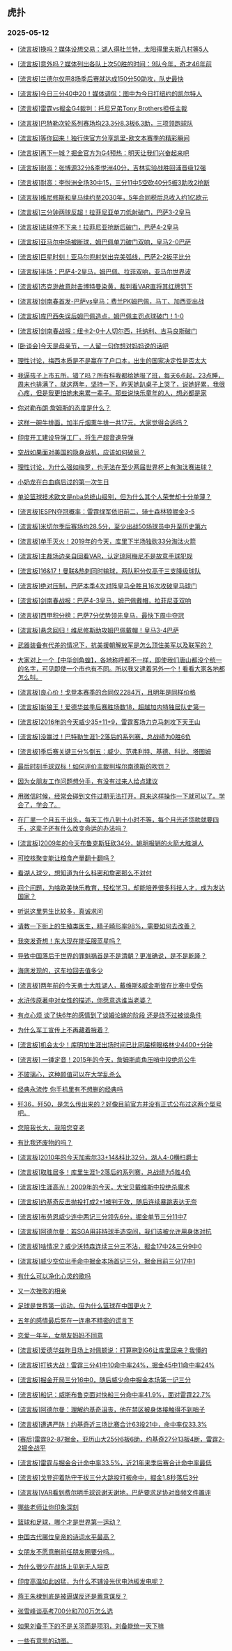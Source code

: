 ## 虎扑 
### 2025-05-12

+ [[流言板]换吗？媒体设想交易：湖人得杜兰特，太阳得里夫斯八村等5人](https://bbs.hupu.com/632539267.html)

+ [[流言板]意外吗？媒体列出各队上次50胜的时间：9队今年，奇才46年前](https://bbs.hupu.com/632539783.html)

+ [[流言板]兰德尔仅用8场季后赛就达成150分50助攻，队史最快](https://bbs.hupu.com/632538679.html)

+ [[流言板]今日三分40中20！媒体调侃：图中为今日打纽约的凯尔特人](https://bbs.hupu.com/632539180.html)

+ [[流言板]雷霆vs掘金G4裁判：托尼兄弟Tony Brothers担任主裁](https://bbs.hupu.com/632542286.html)

+ [[流言板]巴特勒次轮系列赛场均23.3分8.3板6.3助，三项领跑球队](https://bbs.hupu.com/632538658.html)

+ [[流言板]等你回来！独行侠官方分享凯里-欧文本赛季的精彩瞬间](https://bbs.hupu.com/632539359.html)

+ [[流言板]再下一城？掘金官方为G4预热：明天让我们兴奋起来吧](https://bbs.hupu.com/632539426.html)

+ [[流言板]耐高：张博源32分&amp;李悦洲40分，吉林实验战胜回浦晋级12强](https://bbs.hupu.com/632540692.html)

+ [[流言板]耐高：李悦洲全场30中15，三分11中5空砍40分5板3助攻2抢断](https://bbs.hupu.com/632540851.html)

+ [[流言板]维尼修斯和皇马续约至2030年，5年合同税后总收入约1亿欧元](https://bbs.hupu.com/632534172.html)

+ [[流言板]三分钟两球反超！拉菲尼亚单刀低射破门，巴萨3-2皇马](https://bbs.hupu.com/632542690.html)

+ [[流言板]进球停不下来！拉菲尼亚抢断后破门，巴萨4-2皇马](https://bbs.hupu.com/632542993.html)

+ [[流言板]亚马尔中场被断球，姆巴佩单刀破门双响，皇马2-0巴萨](https://bbs.hupu.com/632542305.html)

+ [[流言板]巨星时刻！亚马尔兜射划出完美弧线，巴萨2-2扳平比分](https://bbs.hupu.com/632542632.html)

+ [[流言板]半场：巴萨4-2皇马，姆巴佩、拉菲双响，亚马尔世界波](https://bbs.hupu.com/632543369.html)

+ [[流言板]杰克逊故意肘击博特曼染黄，裁判看VAR直将其红牌罚下](https://bbs.hupu.com/632539581.html)

+ [[流言板]剑南春首发-巴萨vs皇马：费兰PK姆巴佩，马丁、加西亚出战](https://bbs.hupu.com/632540324.html)

+ [[流言板]库巴西失误后姆巴佩造点，姆巴佩主罚点球破门！1-0](https://bbs.hupu.com/632542120.html)

+ [[流言板]剑南春战报：纽卡2-0十人切尔西，托纳利、吉马良斯破门](https://bbs.hupu.com/632540883.html)

+ [[卧谈会]今天是母亲节，一人留一句你想对妈妈说的话吧](https://bbs.hupu.com/632540525.html)

+ [理性讨论，梅西本质是不是赢在了户口本，出生的国家决定性是否太大](https://bbs.hupu.com/632539095.html)

+ [我逼孩子上市五所，错了吗？所有科我都给她报了班，每天6点起，23点睡，周末也排满了，就这两年，坚持一下，昨天她趴桌子上哭了，说她好累，我很心疼，但是我更怕她未来累一辈子。那些说快乐童年的人，想必都是家](https://bbs.hupu.com/632539818.html)

+ [你对勒布朗·詹姆斯的态度是什么？](https://bbs.hupu.com/632540499.html)

+ [这样一碗牛排面，加半斤烟熏牛排一共17元，大家觉得合适吗？](https://bbs.hupu.com/632540180.html)

+ [印度开工建设导弹工厂，将生产超音速导弹](https://bbs.hupu.com/632540597.html)

+ [空战如果面对美国的隐身战机，应该如何破局？](https://bbs.hupu.com/632540278.html)

+ [理性讨论，为什么强如梅罗，也无法在至少两届世界杯上有淘汰赛进球？](https://bbs.hupu.com/632540366.html)

+ [小奶龙在白血病后过的第一次生日](https://bbs.hupu.com/632540652.html)

+ [单论篮球技术欧文是nba总统山级别，但为什么其个人荣誉却十分单薄？](https://bbs.hupu.com/632538554.html)

+ [[流言板]ESPN夺冠概率：雷霆绿军依旧前二，骑士森林狼掘金3-5](https://bbs.hupu.com/632544045.html)

+ [[流言板]米切尔季后赛场均28.5分，至少出战50场球员中升至历史第六](https://bbs.hupu.com/632541680.html)

+ [[流言板]单手灭火！2019年的今天，库里下半场独砍33分淘汰火箭](https://bbs.hupu.com/632543301.html)

+ [[流言板]主裁场边亲自回看VAR，认定琼阿梅尼不是故意手球犯规](https://bbs.hupu.com/632544584.html)

+ [[流言板]16&amp;17！曼联&amp;热刺同时输球，两队积分仅高于三支降级球队](https://bbs.hupu.com/632543871.html)

+ [[流言板]绝对压制，巴萨本季4次对阵皇马全胜且16次攻破皇马球门](https://bbs.hupu.com/632544995.html)

+ [[流言板]剑南春战报：巴萨4-3皇马，姆巴佩戴帽，拉菲尼亚双响](https://bbs.hupu.com/632544990.html)

+ [[流言板]西甲积分榜：巴萨7分优势领先皇马，最快下周中夺冠](https://bbs.hupu.com/632545008.html)

+ [[流言板]悬念回归！维尼修斯助攻姆巴佩戴帽！皇马3-4巴萨](https://bbs.hupu.com/632544314.html)

+ [武器装备有代差的情况下，抗美援朝解放军是怎么顶住美军以及联军的？](https://bbs.hupu.com/632539541.html)

+ [大家对上一个【中华剑角蝗】，各地称呼都不一样，即使我们唐山都没个统一的名字，可见即使一个市也有不同。所以我又逮着另外一个！看看大家各地都怎么叫。](https://bbs.hupu.com/632539846.html)

+ [[流言板]良心价！戈登本赛季的合同仅2284万，且明年是同样价格](https://bbs.hupu.com/632544532.html)

+ [[流言板]新狼王！爱德华兹季后赛胜场数18，超越加内特独居队史第一](https://bbs.hupu.com/632542572.html)

+ [[流言板]2016年的今天威少35+11+9，雷霆客场力克马刺攻下天王山](https://bbs.hupu.com/632544229.html)

+ [[流言板]没赢过！巴特勒生涯1-2落后的系列赛，总战绩为0胜6负](https://bbs.hupu.com/632544821.html)

+ [[流言板]季后赛关键三分%倒五：威少、范弗利特、基德、科比、塔图姆](https://bbs.hupu.com/632544117.html)

+ [最后时刻手球双标！如何评价主裁判埃尔南德斯的吹罚？](https://bbs.hupu.com/632545667.html)

+ [因为女朋友工作问题想分手，有没有过来人给点建议](https://bbs.hupu.com/632542824.html)

+ [用微信时候，经常会碰到文件过期无法打开，原来这样操作一下就可以了。学会了，学会了。 ](https://bbs.hupu.com/632542115.html)

+ [在厂里一个月五千出头，每天工作八到十小时不等，每个月光还贷款就要四千，这辈子还有什么改变命运的办法吗？](https://bbs.hupu.com/632540683.html)

+ [[流言板]2009年的今天布鲁克斯狂砍34分，姚明报销的火箭大胜湖人](https://bbs.hupu.com/632544178.html)

+ [可控核聚变能让粮食产量翻十翻吗？](https://bbs.hupu.com/632541130.html)

+ [看湖人球少，想知道为什么科密和詹密那么不对付](https://bbs.hupu.com/632546143.html)

+ [问个问题，为啥欧美快乐教育，轻松学习，却能培养很多科技人才，成为发达国家？](https://bbs.hupu.com/632541909.html)

+ [听说这里男生比较多，真诚求问](https://bbs.hupu.com/632543926.html)

+ [请教一下街上的生殖类医生，精子畸形率98%，需要如何去改善？](https://bbs.hupu.com/632541304.html)

+ [我突发奇想！东大现在能征服蓝星吗？](https://bbs.hupu.com/632542327.html)

+ [导致中国落后于世界的罪魁祸首是不是清朝？更准确说，是不是乾隆？](https://bbs.hupu.com/632544131.html)

+ [海底发现的，这车拉回去值多少](https://bbs.hupu.com/632545765.html)

+ [[流言板]两年前的今天勇士大胜湖人，戴维斯&amp;威金斯皆在比赛中受伤](https://bbs.hupu.com/632545290.html)

+ [水浒传原著中对女性的描述，你愿意选谁当老婆？](https://bbs.hupu.com/632542563.html)

+ [有点心烦 谈了快6年的感情到了谈婚论嫁的阶段 还是绕不过被谈条件](https://bbs.hupu.com/632544411.html)

+ [为什么军工宣传上不再藏着掖着？](https://bbs.hupu.com/632542930.html)

+ [[流言板]机会太少！库明加生涯出场时间已比同届榜眼格林少4400+分钟](https://bbs.hupu.com/632543863.html)

+ [[流言板] 一锤定音！2015年的今天，詹姆斯底角压哨中投绝杀公牛](https://bbs.hupu.com/632543345.html)

+ [不玻璃心，这种颜值可以在大学乱杀么](https://bbs.hupu.com/632546028.html)

+ [经典永流传 你手机里有不想删的经典吗](https://bbs.hupu.com/632544807.html)

+ [歼36，歼50，是怎么传出来的？好像目前官方并没有正式公布过这两个型号吧。](https://bbs.hupu.com/632544486.html)

+ [您陪我长大，我陪您变老](https://bbs.hupu.com/632544554.html)

+ [有比我还废物的吗？](https://bbs.hupu.com/632546123.html)

+ [[流言板]2010年的今天加索尔33+14&amp;科比32分，湖人4-0横扫爵士](https://bbs.hupu.com/632544922.html)

+ [[流言板]取胜居多！库里生涯1-2落后的系列赛，总战绩为5胜4负](https://bbs.hupu.com/632544763.html)

+ [[流言板]生涯高光！2009年的今天，大宝贝戴维斯中投绝杀魔术](https://bbs.hupu.com/632545545.html)

+ [[流言板]约基奇反击抛投打成2+1被判无效，随后连续暴跳表达无奈](https://bbs.hupu.com/632547341.html)

+ [[流言板]布劳恩威少连中两记三分领先6分，掘金单节三分11中7](https://bbs.hupu.com/632547686.html)

+ [[流言板]阿德尔曼：若SGA用非持球手造空间，我们该被允许用身体对抗](https://bbs.hupu.com/632546577.html)

+ [[流言板]啥情况？威少沃特森连续三分三不沾，掘金17中2&amp;三分9中0](https://bbs.hupu.com/632546966.html)

+ [[流言板]威少空位出手命中掘金本场首记三分，掘金目前三分17中1](https://bbs.hupu.com/632547235.html)

+ [有什么可以净化心灵的歌吗](https://bbs.hupu.com/632546549.html)

+ [又一次挫败的相亲](https://bbs.hupu.com/632544854.html)

+ [足球是世界第一运动，但为什么篮球在中国更火？](https://bbs.hupu.com/632544657.html)

+ [五年的感情最后死在一连串不精密的谎言下](https://bbs.hupu.com/632546615.html)

+ [恋爱一年半，女朋友妈妈不同意](https://bbs.hupu.com/632545918.html)

+ [[流言板]爱德华兹昨日场上对佩顿说：打算拖到G6让库里回来？我懂的](https://bbs.hupu.com/632549104.html)

+ [[流言板]打铁大战！雷霆三分41中10命中率24%，掘金45中11命中率24%](https://bbs.hupu.com/632548410.html)

+ [[流言板]掘金开局三分16中0，随后威少命中掘金本场第一记三分](https://bbs.hupu.com/632548252.html)

+ [[流言板]船记：威斯布鲁克面对快船三分命中率41.9%，面对雷霆22.7%](https://bbs.hupu.com/632548561.html)

+ [[流言板]阿德尔曼：理解约基奇沮丧，他在禁区被身体接触得不到哨子](https://bbs.hupu.com/632548604.html)

+ [[流言板]遭遇严防！约基奇近三场比赛合计63投21中，命中率仅33.3%](https://bbs.hupu.com/632548968.html)

+ [[赛后]雷霆92-87掘金，亚历山大25分6板6助，约基奇27分13板4断，雷霆2-2掘金战平](https://bbs.hupu.com/632548163.html)

+ [[流言板]雷霆与掘金合计命中率33.5%，近21年来季后赛合计命中率最低](https://bbs.hupu.com/632548707.html)

+ [[流言板]戈登迎着防守干拔三分大跳投打板命中，掘金1.8秒落后3分](https://bbs.hupu.com/632548148.html)

+ [[流言板]VAR看到费尔明手球说谢天谢地，巴萨要求足协对音频文件置评](https://bbs.hupu.com/632547811.html)

+ [哪些老师让你印象深刻](https://bbs.hupu.com/632549335.html)

+ [篮球和足球，哪个才是世界第一运动？](https://bbs.hupu.com/632548998.html)

+ [中国古代哪位皇帝的诗词水平最高？](https://bbs.hupu.com/632549006.html)

+ [女朋友不愿意删前任朋友圈要分吗…](https://bbs.hupu.com/632549075.html)

+ [为什么很少在战场上见到无人坦克](https://bbs.hupu.com/632548816.html)

+ [印度高温如此凶猛，为什么不铺设光伏电池板发电呢？](https://bbs.hupu.com/632547788.html)

+ [燕王朱棣到底是被逼谋反还是蓄意谋反？](https://bbs.hupu.com/632547794.html)

+ [张雪峰谈高考700分和700万怎么选 ](https://bbs.hupu.com/632548864.html)

+ [如果刘备手下的不是关羽而是项羽，刘备能统一天下嘛](https://bbs.hupu.com/632549125.html)

+ [一些有意思的动图。](https://bbs.hupu.com/632549457.html)

